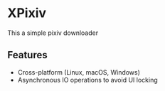 # XPixiv
This a simple pixiv downloader

## Features
- Cross-platform (Linux, macOS, Windows)
- Asynchronous IO operations to avoid UI locking

